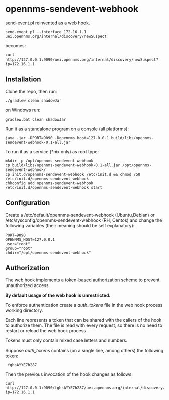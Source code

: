 # opennms-sendevent-webhook

send-event.pl reinvented as a web hook.

    send-event.pl --interface 172.16.1.1 uei.opennms.org/internal/discovery/newSuspect

becomes:

    curl http://127.0.0.1:9090/uei.opennms.org/internal/discovery/newSuspect?ip=172.16.1.1


Installation
------------

Clone the repo, then run:

    ./gradlew clean shadowJar
    
on Windows run:

    gradlew.bat clean shadowJar

Run it as a standalone program on a console (all platforms):

    java -jar -DPORT=9090 -Dopennms.host=127.0.0.1 build/libs/opennms-sendevent-webhook-0.1-all.jar

To run it as a service (*nix only) as root type:

    mkdir -p /opt/opennms-sendevent-webhook
    cp build/libs/opennms-sendevent-webhook-0.1-all.jar /opt/opennms-sendevent-webhook/
    cp init.d/opennms-sendevent-webhook /etc/init.d && chmod 750 /etc/init.d/opennms-sendevent-webhook
    chkconfig add opennms-sendevent-webhook
    /etc/init.d/opennms-sendevent-webhook start

Configuration
-------------

Create a /etc/default/opennms-sendevent-webhook (Ubuntu,Debian) or /etc/sysconfig/opennms-sendevent-webhook (RH, Centos)
and change the following variables (their meaning should be self explanatory):

    PORT=9090
    OPENNMS_HOST=127.0.0.1
    user="root"
    group="root"
    chdir="/opt/opennms-sendevent-webhook"

Authorization
-------------

The web hook implements a token-based authorization scheme to prevent unauthorized access.

**By default usage of the web hook is unrestricted.**

To enforce authentication create a *auth_tokens* file in the web hook process working
directory.

Each line represents a token that can be shared with the callers of the hook to authorize them.
The file is read with every request, so there is no need to restart or reload the web hook process.

Tokens must only contain mixed case letters and numbers.

Suppose *auth_tokens* contains (on a single line, among others) the following token:

     fghsAYYE7h287
     
Then the previous invocation of the hook changes as follows:

    curl http://127.0.0.1:9090/fghsAYYE7h287/uei.opennms.org/internal/discovery/newSuspect?ip=172.16.1.1

